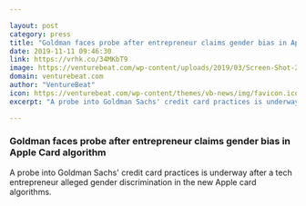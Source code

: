 ```yaml
---

layout: post
category: press
title: "Goldman faces probe after entrepreneur claims gender bias in Apple Card algorithm"
date: 2019-11-11 09:46:30
link: https://vrhk.co/34MKbT9
image: https://venturebeat.com/wp-content/uploads/2019/03/Screen-Shot-2019-03-25-at-3.20.28-PM-e1557937977760.jpg?w=1200&strip=all
domain: venturebeat.com
author: "VentureBeat"
icon: https://venturebeat.com/wp-content/themes/vb-news/img/favicon.ico
excerpt: "A probe into Goldman Sachs' credit card practices is underway after a tech entrepreneur alleged gender discrimination in the new Apple card algorithms."

---
```


### Goldman faces probe after entrepreneur claims gender bias in Apple Card algorithm

A probe into Goldman Sachs' credit card practices is underway after a tech entrepreneur alleged gender discrimination in the new Apple card algorithms.